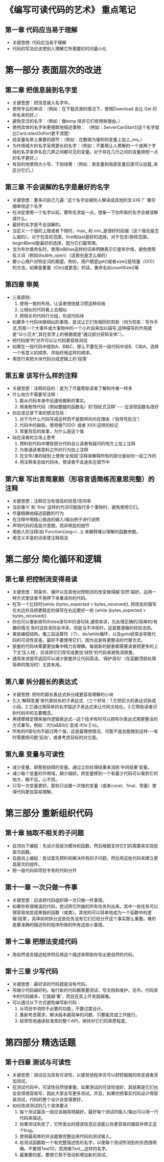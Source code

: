 # 《编写可读代码的艺术》 重点笔记

## 第一章 代码应当易于理解
   - 关键思想: 代码应当易于理解
   - 代码的写法应该使别人理解它所需要的时间最小化

# 第一部分 表面层次的改进

## 第二章 把信息装到名字里
   - 关键思想：把信息装入名字中。
   - 使用专业的单词：（例如：在下载资源的情况下，使用Download 会比 Get 的命名来的好。）
   - 避免空泛的名字：（例如：像temp 除非它们有特殊理由。）
   - 使用具体的名字来更细致地描述事物： （例如：ServerCanStart()这个名字就比CanListenOnPort更不清楚）
   - 给变量名带上重要的细节：（例如：在数值为毫秒的变量上加上_ms。）
   - 为作用域大的名字采用更长的名字：（例如：不要用让人费解的一个或两个字母的名字来命名在几屏之间都可见的变量。对于存在几行之间的变量用短一点的名字更好。）
   - 有目的地使用大小写、下划线等：（例如：类变量和局部变量后面可以加载_来区分它们。）
   
## 第三章 不会误解的名字是最好的名字
   - 关键思想：要多问自己几遍: '这个名字会被别人解读成其他的含义吗？' 要仔细审视这个名字
   - 在决定使用一个名字以前，要吹毛求疵一点，想象一下你所取的名字会被误解成什么。
   - 最好的名字是不会误解的。
   - 当定义一个值的上限或者下限时，max_ 和 min_是很好的前缀（这个我也是怎么做的）。对于包含的范围，first和last是好的选择。对于包含/排除范围，
   begin和end是最好的选择，因为它们最常用。
   - 当为布尔值命名时，使用is和has这样的词来明确表示它是布尔值，避免使用反义词（例如disable_open）（这我也是怎么做的）
   - 要小心用户对特定词的期望。例如，用户期望get()或者size()是轻量（O(1)）的方法。如果是重量（O(n)或更高）的话，重命名如countSize()等

## 第四章 审美
   - 三条原则:
      1. 使用一致的布局，让读者很快就习惯这种风格
      2. 让相似的代码看上去相似
      3. 把相关的代码行分组，形成代码块
   - 如果多个代码块做相似的事情，尝试让它们有相同的剪影（何为剪影：写作手法,剪取一个大事件或大事物中的一个小片段来加以描写,这种描写的作用就是“以小见大”,其在哲学上的根据就是“通过部分获知全体”.）。
   - 把代码按‘列’对齐可以让代码更容易浏览
   - 如果在一段代码中提到A、B和C，那么不要在另一段代码中说B、C和A，选择一个有意义的顺序，并始终用这样的顺序。
   - 用空行来把大块代码分成逻辑上的‘段落’

## 第五章 该写什么样的注释
   - 关键思想：注释的目的：是为了尽量帮助读者了解和作者一样多
   - 什么地方不需要写注释：
      1. 能从代码本身中迅速地推断的事实。
      2. 用来粉饰代码（例如蹩腿的函数名）的‘拐杖式注释’ --- 应该把函数名改好
   - 你应该记录下来的想法包括：
      1. 对于为什么代码写成这样而不是那样的内在理由（‘指导性批注’）
      2. 代码中的缺陷，使用像TODO: 或者 XXX:这样的标记
      3. 常量背后的故事，为什么是这个值
   - 站在读者的立场上思考
      1. 预料到代码中哪些部分代码会让读者有疑问的地方上加上注释
      2. 为普通读者意料之外的行为加上注释
      3. 在文件/类的级别上使用‘全局观’注释来解释所有的部分是如何一起工作的
      4. 用注释来总结代码块，使读者不会迷失在细节中

## 第六章 写出言简意赅（形容言语简练而意思完整）的注释
   - 关键思想：注释应当有很高的信息/空间率
   - 当前像‘it’ 和 ‘this’ 这样的代词可能指代多个事物时，避免使用它们。
   - 尽量精确地描述函数的行为
   - 在注释中用精心挑选的输入/输出例子进行说明
   - 声明代码的高层次意图，而非明显的细节
   - 用嵌入的注释(如 Function(/*arg=*/...)) 来解释难以理解的函数参数。
   - 用含义丰富的词来使注释简洁

# 第二部分 简化循环和逻辑

## 第七章 把控制流变得易读
   - 关键思想：把条件、循环以及其他对控制流的改变做得越'自然'越好。运用一种方式使读者不用停下来重读你的代码。
   - 在写一个比较时(while (bytes_expected > bytes_received)), 把改变的值写在左边并且把更稳定的值写在右边更好一些 (while (bytes_expected > bytes_received)).
   - 你也可以重新排列if/else语句中的语句块.通常来讲，先处理正确的/简单的/有趣的情况.有时这些准则会冲突，但是当不冲突时，这是要遵循的经验法则。
   - 某些编程结构，像三目运算符（:?）、do/while循环，以及goto经常会导致代码的可读性变差。最好不要使用它们，因为总是有更整洁的代替方式。
   - 嵌套的代码块需要更加集中精力去理解。每层新的嵌套都需要读者把更多的上下文‘压人栈’。应该把它们改写成更加‘线性’的代码来避免深嵌套。
   - 通常来讲提早返回可以减少嵌套并让代码简洁。‘保护语句’（在函数顶部处理简单的情况时）尤其有用。

## 第八章 拆分超长的表达式
   - 关键思想: 把你的超长表达式拆分成更容易理解的小块
   - 引入‘解释变量’来代表较长的子表达式.（三个好处：1.它把巨大的表达式拆成小段。2.它通过用简单的名字描述子表达式来让代码文档化。3.它帮助读者识别代码中的主要概念。
   - 用德摩根定理来操作逻辑表达式--这个技术有时可以把布尔表达式用更整洁的方式重写。例如：if(!(a&&!b)) 变成 if(!a || b)。
   - 所有的if语句内不超过两个值，这是最理想情况，可能不是总能做到这样---有时需要把问题‘反向’，或者考虑目标的对立面。

## 第九章 变量与可读性
   - 减少变量，即那些妨碍的变量。通过立刻处理结果来消除‘中间结果’变量。
   - 减小每个变量的作用域，越少越好。把变量移到一个有最少代码可以看到它的地方，眼不见，心不烦。
   - 只写一次变量更好。那些只设置一次值的变量（或者const、final、常量）使得代码更加容易理解。

# 第三部分 重新组织代码

## 第十章 抽取不相关的子问题
   - 自顶向下编程：先设计高层次模块和函数，然后根据支持它们的需要来实现低层次函数。
   - 自底向上编程：尝试首先预料和解决所有的子问题，然后用这些代码来建立更高层次的组件。
   - 把一般代码和项目专有的代码分开

## 第十一章 一次只做一件事
   - 关键思想：应该把代码组织得一次只做一件事情。
   - 如果你有很难读的代码，尝试把它所做的所有任务列出来。其中一些任务可以很容易地变成单独的函数（或类）。其他的可以简单地成为一个函数中的逻辑‘段落’。具体如何拆分这些任务没有它们已经分开这个事实那么重要。难的是要准确的描述你的程序所做的所有这些小事情。

## 第十二章 把想法变成代码
   - 用自然语言描述程序然后用这个描述来帮助你写出更自然的代码。

## 第十三章 少写代码
   - 关键思想：最好读的代码就是没有代码。
   - 写越少代码越好的。每行新的代码都需要测试、写文档和维护。另外，代码库中的代码越多，它就越‘重’，而且在其上开发就越难。
   - 可以通过以下方式避免编写新代码：
      1. 从项目中消除不必要的功能，不要过度设计。
      2. 重新考虑需求，解决版本最简单的问题，只要能完成工作就行。
      3. 经常性地通读标准库的整个API，保持对它们的熟悉程度。

# 第四部分 精选话题

## 第十四章 测试与可读性
   - 关键思想：测试应当具有可读性，以便其他程序员可以舒舒服服的改变或者添加测试。
   - 在测试代码中，可读性任然很重要。如果测试的可读性很好，其结果是它们也会变得很容易写，因此大家会写更多测试。并且，如果你把事实代码设计得容易测试，代码的整个设计会变得更好。
   - 如何改进测试的几个具体要点：
      1. 每个测试最高一层应该越简明越好。最好每个测试的输入/输出可以用一行代码来描述。
      2. 如果测试失败了，它所发出的错误信息应该能让你更容易的跟踪并修正这个bug。
      3. 使用最简单的并且能够完整运用代码的测试输入。
      4. 给测试函数取一个有完整描述性的名字，以使每个测试所测到的东西很明确。不要用Test1()，而用像Test_<FunctionName>_<Siuation>这样的名字。
      5. 最重要的是，要使它易于改动和增加新的测试。
      